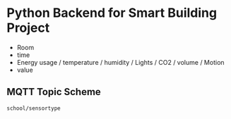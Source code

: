 # Python Backend for Smart Building Project

- Room
- time
- Energy usage / temperature / humidity / Lights / CO2 / volume / Motion
- value

## MQTT Topic Scheme

`school/sensortype`